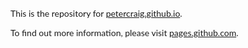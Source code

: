 <style>
  @import url(http://fonts.googleapis.com/css?family=Lato:300,400);
  body {
    font-family: 'Lato', sans-serif;
  }
  a {
  }
</style>

This is the repository for <a href="https://petercraig.github.io/" target="_blank">petercraig.github.io</a>. 

To find out more information, please visit <a href="https://pages.github.com/" target="_blank">pages.github.com</a>.
